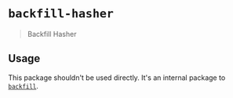 # `backfill-hasher`

> Backfill Hasher

## Usage

This package shouldn't be used directly. It's an internal package to
[`backfill`](https://www.npmjs.com/package/backfill).
